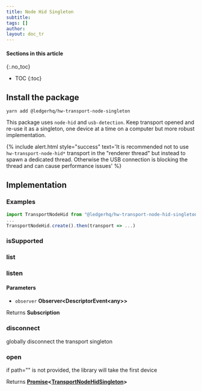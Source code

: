 ```yaml
---
title: Node Hid Singleton
subtitle:
tags: []
author:
layout: doc_tr
---
```


#### Sections in this article
{:.no_toc}
* TOC
{:toc}

## Install the package

`yarn add @ledgerhq/hw-transport-node-singleton`

This package uses `node-hid` and `usb-detection`. Keep transport opened and re-use it as a singleton, one device at a time on a computer but more robust implementation.

<!--  -->
{% include alert.html style="success" text='It is recommended not to use <code>hw-transport-node-hid\*</code> transport in the "renderer thread" but instead to spawn a dedicated thread. Otherwise the USB connection is blocking the thread and can cause performance issues' %}
<!--  -->

## Implementation

### Examples

```javascript
import TransportNodeHid from "@ledgerhq/hw-transport-node-hid-singleton";
...
TransportNodeHid.create().then(transport => ...)
```

### isSupported

### list

### listen

#### Parameters

-   `observer` **Observer&lt;DescriptorEvent&lt;any>>**

Returns **Subscription**

### disconnect

globally disconnect the transport singleton

### open

if path="" is not provided, the library will take the first device

Returns **[Promise](https://developer.mozilla.org/docs/Web/JavaScript/Reference/Global_Objects/Promise)&lt;[TransportNodeHidSingleton](#transportnodehidsingleton)>**


